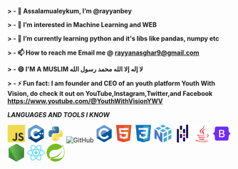 

**> - 👋 **Assalamualeykum, I’m @rayyanbey****

**> - 👀 I’m interested in Machine Learning and WEB**

**> - 🌱 I’m currently learning python and it's libs like pandas, numpy etc**

**> - 📫 How to reach me Email me @ rayyanasghar9@gmail.com**

**> - 😄 I'M A MUSLIM لا إله إلا الله محمد رسول الله**

**> - ⚡ Fun fact: I am founder and CEO of an youth platform Youth With Vision, do check it out on YouTube,Instagram,Twitter,and Facebook  https://www.youtube.com/@YouthWithVisionYWV**


**_LANGUAGES AND TOOLS I KNOW_**

<img src="https://raw.githubusercontent.com/devicons/devicon/master/icons/javascript/javascript-original.svg" alt="JavaScript" width="40" height="40"> <img src="https://raw.githubusercontent.com/devicons/devicon/master/icons/cplusplus/cplusplus-original.svg" alt="C++" width="40" height="40">
<img src="https://raw.githubusercontent.com/devicons/devicon/master/icons/python/python-original.svg" alt="Python" width="40" height="40">
<img src="https://raw.githubusercontent.com/devicons/devicon/master/icons/github/github-original-light.svg" alt="GitHub" width="40" height="40">
<img src="https://raw.githubusercontent.com/devicons/devicon/master/icons/c/c-original.svg" alt="C" width="40" height="40">
<img src="https://raw.githubusercontent.com/devicons/devicon/master/icons/html5/html5-original.svg" alt="HTML" width="40" height="40">
<img src="https://raw.githubusercontent.com/devicons/devicon/master/icons/css3/css3-original.svg" alt="CSS" width="40" height="40">
<img src="https://raw.githubusercontent.com/devicons/devicon/master/icons/numpy/numpy-original.svg" alt="NumPy" width="40" height="40">
<img src="https://raw.githubusercontent.com/devicons/devicon/master/icons/pandas/pandas-original.svg" alt="Pandas" width="40" height="40">
<img src="https://raw.githubusercontent.com/devicons/devicon/master/icons/java/java-plain.svg" alt="Java" width="40" height="40">
<img src="https://raw.githubusercontent.com/devicons/devicon/master/icons/bootstrap/bootstrap-plain.svg" alt="Bootstrap" width="40" height="40">
<img src="https://raw.githubusercontent.com/devicons/devicon/master/icons/nodejs/nodejs-original.svg" alt="Node.js" width="40" height="40">
 <img src="https://raw.githubusercontent.com/devicons/devicon/master/icons/react/react-original.svg" alt="React" width="40" height="40"> 
 <img src="https://raw.githubusercontent.com/devicons/devicon/master/icons/spring/spring-original.svg" alt="Spring Boot" width="40" height="40"> 



